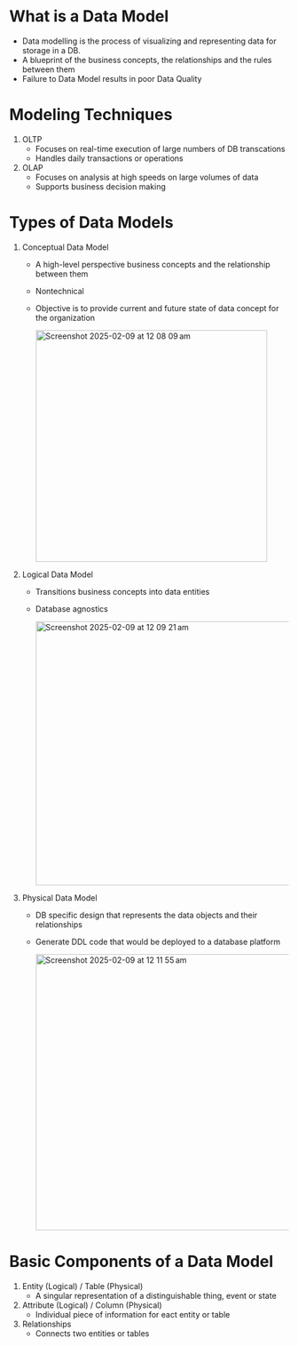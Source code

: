 # What is a Data Model
- Data modelling is the process of visualizing and representing data for storage in a DB.
- A blueprint of the business concepts, the relationships and the rules between them
- Failure to Data Model results in poor Data Quality
# Modeling Techniques
1. OLTP
   - Focuses on real-time execution of large numbers of DB transcations
   - Handles daily transactions or operations
2. OLAP
   - Focuses on analysis at high speeds on large volumes of data
   - Supports business decision making
# Types of Data Models
1. Conceptual Data Model
   - A high-level perspective business concepts and the relationship between them
   - Nontechnical
   - Objective is to provide current and future state of data concept for the organization
     
     <img width="417" alt="Screenshot 2025-02-09 at 12 08 09 am" src="https://github.com/user-attachments/assets/c1dd72fa-450f-4de3-9ab1-3fd386751bf5" />

2. Logical Data Model
   - Transitions business concepts into data entities
   - Database agnostics

     <img width="475" alt="Screenshot 2025-02-09 at 12 09 21 am" src="https://github.com/user-attachments/assets/c038dea3-e7be-409d-8ad7-2f6b261a6393" />

3. Physical Data Model
   - DB specific design that represents the data objects and their relationships
   - Generate DDL code that would be deployed to a database platform

     <img width="497" alt="Screenshot 2025-02-09 at 12 11 55 am" src="https://github.com/user-attachments/assets/5270f3b1-4121-45e8-b101-4bb702e0eefb" />

# Basic Components of a Data Model
1. Entity (Logical) / Table (Physical)
   - A singular representation of a distinguishable thing, event or state
2. Attribute (Logical) / Column (Physical)
   - Individual piece of information for eact entity or table
3. Relationships
   - Connects two entities or tables
